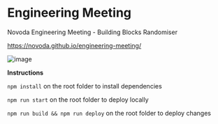 # Engineering Meeting
Novoda Engineering Meeting - Building Blocks Randomiser

https://novoda.github.io/engineering-meeting/

![image](https://user-images.githubusercontent.com/7768517/169297438-2c1d5deb-69b1-4f22-b628-4daee2a640df.png)

**Instructions**

`npm install` on the root folder to install dependencies

`npm run start` on the root folder to deploy locally

`npm run build && npm run deploy` on the root folder to deploy changes

